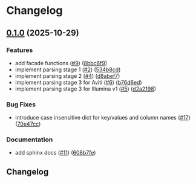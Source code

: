 # Changelog

## [0.1.0](https://github.com/medgen-mainz/elsheeto/compare/elsheeto-v0.14.2...elsheeto-v0.1.0) (2025-10-29)


### Features

* add facade functions ([#9](https://github.com/medgen-mainz/elsheeto/issues/9)) ([8bbc6f9](https://github.com/medgen-mainz/elsheeto/commit/8bbc6f99fefbf16caf8531ec89bef87563e5d636))
* implement parsing stage 1 ([#2](https://github.com/medgen-mainz/elsheeto/issues/2)) ([534b8cd](https://github.com/medgen-mainz/elsheeto/commit/534b8cdda7a92dea06b4da2b88ee992372164ca8))
* implement parsing stage 2 ([#4](https://github.com/medgen-mainz/elsheeto/issues/4)) ([d8abef7](https://github.com/medgen-mainz/elsheeto/commit/d8abef7957d27dff18c6d344b23ce99dd2f78b74))
* implement parsing stage 3 for Aviti ([#6](https://github.com/medgen-mainz/elsheeto/issues/6)) ([b76d6ed](https://github.com/medgen-mainz/elsheeto/commit/b76d6ed19170d0bb8bc4db9c1e25229b1cf9d5c3))
* implement parsing stage 3 for Illumina v1 ([#5](https://github.com/medgen-mainz/elsheeto/issues/5)) ([d2a2198](https://github.com/medgen-mainz/elsheeto/commit/d2a219890b065233ec0a63f356da168ef4269102))


### Bug Fixes

* introduce case insensitive dict for key/values and column names ([#17](https://github.com/medgen-mainz/elsheeto/issues/17)) ([70e47cc](https://github.com/medgen-mainz/elsheeto/commit/70e47cc4de0db060da0ca99654a6a3455e260281))


### Documentation

* add sphinx docs ([#11](https://github.com/medgen-mainz/elsheeto/issues/11)) ([608b7fe](https://github.com/medgen-mainz/elsheeto/commit/608b7fe84507ada5bda20ab2552785c39a4a7341))

## Changelog
